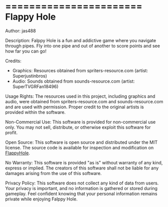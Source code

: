 =======================
      Flappy Hole
=======================

Author: jas488

Description:
Falppy Hole is a fun and addictive game where you navigate through pipes. Fly into one pipe and out of another to score points and see how far you can go!

Credits:
- Graphics: Resources obtained from spriters-resource.com (artist: Superjustinbros)
- Audio: Sounds obtained from sounds-resource.com (artist: SuperTVGRFan18496)

Usage Rights:
The resources used in this project, including graphics and audio, were obtained from spriters-resource.com and sounds-resource.com and are used with permission. Proper credit to the original artists is provided within the software.

Non-Commercial Use:
This software is provided for non-commercial use only. You may not sell, distribute, or otherwise exploit this software for profit.

Open Source:
This software is open source and distributed under the MIT license. The source code is available for inspection and modification on [FlappyHole](https://github.com/jas488/FlappyHole).

No Warranty:
This software is provided "as is" without warranty of any kind, express or implied. The creators of this software shall not be liable for any damages arising from the use of this software.

Privacy Policy:
This software does not collect any kind of data from users. Your privacy is important, and no information is gathered or stored during gameplay. Feel confident knowing that your personal information remains private while enjoying Falppy Hole.
